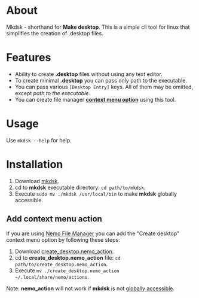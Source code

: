 # About
Mkdsk - shorthand for **Make desktop**. This is a simple cli tool for linux that simplifies the creation of .desktop files.

# Features
- Ability to create **.desktop** files without using any text editor.
- To create minimal **.desktop** you can pass only path to the executable.
- You can pass various `[Desktop Entry]` keys. All of them may be omitted, except *path to the executable*.
- You can create file manager [**context menu option**](#add-context-menu-action) using this tool.

# Usage
Use `mkdsk --help` for help.

# Installation
1. Download [mkdsk](https://github.com/Clovis1444/mkdsk/releases/latest).
2. cd to **mkdsk** executable directory: `cd path/to/mkdsk`.
3. Execute `sudo mv ./mkdsk /usr/local/bin` to make **mkdsk** globally accessible.

## Add context menu action
If you are using [Nemo File Manager](https://github.com/linuxmint/nemo) you can add the "Create desktop" context menu option by following these steps:

1. Download [create_desktop.nemo_action](https://github.com/Clovis1444/mkdsk/releases/latest).
2. cd to **create_desktop.nemo_action** file: `cd path/to/create_desktop.nemo_action`.
3. Execute `mv ./create_desktop.nemo_action ~/.local/share/nemo/actions`.

Note: **nemo_action** will not work if **mkdsk** is not [globally accessible](#installation).